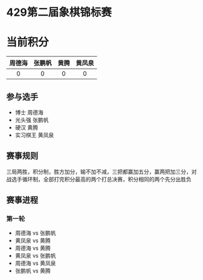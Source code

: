 # 429第二届象棋锦标赛   


# 当前积分     


| 周德海 | 张鹏帆 | 黄腾 | 黄凤泉 |   
|:--:|:--:|:--:|:--:|    
|   0  |0   |0   |0    |    
 
##  参与选手
 * 博士  周德海  
 * 光头强 张鹏帆 
 * 硬汉 黄腾 
 * 实习棋王 黄凤泉  
 
 
## 赛事规则  
 
三局两胜，积分制，胜方加分，输不加不减，三把都赢加五分，赢两把加三分，对战选手循环制，全部打完积分最高的两个打总决赛，积分相同的两个先分出胜负

## 赛事进程 

### 第一轮  

* 周德海  vs  张鹏帆    
* 黄凤泉  vs  黄腾      
* 周德海  vs  黄腾   
* 黄凤泉  vs  张鹏帆   
* 周德海  vs  黄凤泉  
* 张鹏帆  vs  黄腾  

